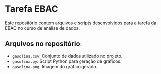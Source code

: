 # Tarefa EBAC

Este repositório contém arquivos e scripts desenvolvidos para a tarefa da EBAC no curso de análise de dados.

## Arquivos no repositório:
- `gasolina.csv`: Conjunto de dados utilizado no projeto.
- `gasolina.py`: Script Python para geração de gráficos.
- `gasolina.png`: Imagem do gráfico gerado.
